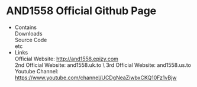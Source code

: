 # AND1558 Official Github Page
- Contains\
Downloads\
Source Code\
etc
- Links\
Official Website: http://and1558.epizy.com \
2nd Official Website: and1558.uk.to \ 
3rd Official Website: and1558.us.to \
Youtube Channel: https://www.youtube.com/channel/UCDgNeaZiwbxCKQ10Fz1vBjw
